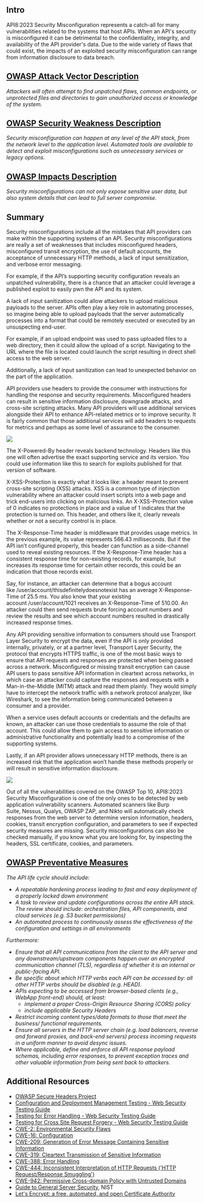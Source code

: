 ## Intro

API8:2023 Security Misconfiguration represents a catch-all for many vulnerabilities related to the systems that host APIs. When an API's security is misconfigured it can be detrimental to the confidentiality, integrity, and availability of the API provider's data. Due to the wide variety of flaws that could exist, the impacts of an exploited security misconfiguration can range from information disclosure to data breach.

## [OWASP Attack Vector Description](https://owasp.org/API-Security/editions/2023/en/0xa8-security-misconfiguration/)

_Attackers will often attempt to find unpatched flaws, common endpoints, or unprotected files and directories to gain unauthorized access or knowledge of the system._

## [OWASP Security Weakness Description](https://owasp.org/API-Security/editions/2023/en/0xa8-security-misconfiguration/)

_Security misconfiguration can happen at any level of the API stack, from the network level to the application level. Automated tools are available to detect and exploit misconfigurations such as unnecessary services or legacy options._

## [OWASP Impacts Description](https://owasp.org/API-Security/editions/2023/en/0xa8-security-misconfiguration/)

_Security misconfigurations can not only expose sensitive user data, but also system details that can lead to full server compromise._

## Summary

Security misconfigurations include all the mistakes that API providers can make within the supporting systems of an API. Security misconfigurations are really a set of weaknesses that includes misconfigured headers, misconfigured transit encryption, the use of default accounts, the acceptance of unnecessary HTTP methods, a lack of input sensitization, and verbose error messaging.

For example, if the API’s supporting security configuration reveals an unpatched vulnerability, there is a chance that an attacker could leverage a published exploit to easily pwn the API and its system.

A lack of input sanitization could allow attackers to upload malicious payloads to the server. APIs often play a key role in automating processes, so imagine being able to upload payloads that the server automatically processes into a format that could be remotely executed or executed by an unsuspecting end-user.

For example, if an upload endpoint was used to pass uploaded files to a web directory, then it could allow the upload of a script. Navigating to the URL where the file is located could launch the script resulting in direct shell access to the web server.

Additionally, a lack of input sanitization can lead to unexpected behavior on the part of the application. 

API providers use headers to provide the consumer with instructions for handling the response and security requirements. Misconfigured headers can result in sensitive information disclosure, downgrade attacks, and cross-site scripting attacks. Many API providers will use additional services alongside their API to enhance API-related metrics or to improve security. It is fairly common that those additional services will add headers to requests for metrics and perhaps as some level of assurance to the consumer.

![](https://kajabi-storefronts-production.kajabi-cdn.com/kajabi-storefronts-production/site/2147573912/products/1JfV14LsRYGj7k5utleN_Niktoscan.png)

The X-Powered-By header reveals backend technology. Headers like this one will often advertise the exact supporting service and its version. You could use information like this to search for exploits published for that version of software.

X-XSS-Protection is exactly what it looks like: a header meant to prevent cross-site scripting (XSS) attacks. XSS is a common type of injection vulnerability where an attacker could insert scripts into a web page and trick end-users into clicking on malicious links. An X-XSS-Protection value of 0 indicates no protections in place and a value of 1 indicates that the protection is turned on. This header, and others like it, clearly reveals whether or not a security control is in place.

The X-Response-Time header is middleware that provides usage metrics. In the previous example, its value represents 566.43 milliseconds. But if the API isn’t configured properly, this header can function as a side-channel used to reveal existing resources. If the X-Response-Time header has a consistent response time for non-existing records, for example, but increases its response time for certain other records, this could be an indication that those records exist.

Say, for instance, an attacker can determine that a bogus account like /user/account/thisdefinitelydoesnotexist has an average X-Response-Time of 25.5 ms. You also know that your existing account /user/account/1021 receives an X-Response-Time of 510.00. An attacker could then send requests brute forcing account numbers and review the results and see which account numbers resulted in drastically increased response times.

Any API providing sensitive information to consumers should use Transport Layer Security to encrypt the data, even if the API is only provided internally, privately, or at a partner level, Transport Layer Security, the protocol that encrypts HTTPS traffic, is one of the most basic ways to ensure that API requests and responses are protected when being passed across a network. Misconfigured or missing transit encryption can cause API users to pass sensitive API information in cleartext across networks, in which case an attacker could capture the responses and requests with a Man-in-the-Middle (MITM) attack and read them plainly. They would simply have to intercept the network traffic with a network protocol analyzer, like Wireshark, to see the information being communicated between a consumer and a provider.

When a service uses default accounts or credentials and the defaults are known, an attacker can use those credentials to assume the role of that account. This could allow them to gain access to sensitive information or administrative functionality and potentially lead to a compromise of the supporting systems.

Lastly, if an API provider allows unnecessary HTTP methods, there is an increased risk that the application won’t handle these methods properly or will result in sensitive information disclosure.

![](https://kajabi-storefronts-production.kajabi-cdn.com/kajabi-storefronts-production/site/2147573912/products/tXyxubIySxasnFlUXUtw_ScanningAPIs5.PNG)

Out of all the vulnerabilities covered on the OWASP Top 10, API8:2023 Security Misconfiguration is one of the only ones to be detected by web application vulnerability scanners. Automated scanners like Burp Suite, Nessus, Qualys, OWASP ZAP, and Nikto will automatically check responses from the web server to determine version information, headers, cookies, transit encryption configuration, and parameters to see if expected security measures are missing. Security misconfigurations can also be checked manually, if you know what you are looking for, by inspecting the headers, SSL certificate, cookies, and parameters.

## [OWASP Preventative Measures](https://owasp.org/API-Security/editions/2023/en/0xa8-security-misconfiguration/)

_The API life cycle should include:_

- _A repeatable hardening process leading to fast and easy deployment of a properly locked down environment_
- _A task to review and update configurations across the entire API stack. The review should include: orchestration files, API components, and cloud services (e.g. S3 bucket permissions)_
- _An automated process to continuously assess the effectiveness of the configuration and settings in all environments_

_Furthermore:_

- _Ensure that all API communications from the client to the API server and any downstream/upstream components happen over an encrypted communication channel (TLS), regardless of whether it is an internal or public-facing API._
- _Be specific about which HTTP verbs each API can be accessed by: all other HTTP verbs should be disabled (e.g. HEAD)._
- _APIs expecting to be accessed from browser-based clients (e.g., WebApp front-end) should, at least:_
    - _implement a proper Cross-Origin Resource Sharing (CORS) policy_
    - _include applicable Security Headers_
- _Restrict incoming content types/data formats to those that meet the business/ functional requirements._
- _Ensure all servers in the HTTP server chain (e.g. load balancers, reverse and forward proxies, and back-end servers) process incoming requests in a uniform manner to avoid desync issues._
- _Where applicable, define and enforce all API response payload schemas, including error responses, to prevent exception traces and other valuable information from being sent back to attackers._

## Additional Resources

- [OWASP Secure Headers Project](https://owasp.org/www-project-secure-headers/)
- [Configuration and Deployment Management Testing - Web Security Testing Guide](https://owasp.org/www-project-web-security-testing-guide/latest/4-Web_Application_Security_Testing/02-Configuration_and_Deployment_Management_Testing/README)
- [Testing for Error Handling - Web Security Testing Guide](https://owasp.org/www-project-web-security-testing-guide/latest/4-Web_Application_Security_Testing/08-Testing_for_Error_Handling/README)
- [Testing for Cross Site Request Forgery - Web Security Testing Guide](https://owasp.org/www-project-web-security-testing-guide/latest/4-Web_Application_Security_Testing/06-Session_Management_Testing/05-Testing_for_Cross_Site_Request_Forgery)
- [CWE-2: Environmental Security Flaws](https://cwe.mitre.org/data/definitions/2.html)
- [CWE-16: Configuration](https://cwe.mitre.org/data/definitions/16.html)
- [CWE-209: Generation of Error Message Containing Sensitive Information](https://cwe.mitre.org/data/definitions/209.html)
- [CWE-319: Cleartext Transmission of Sensitive Information](https://cwe.mitre.org/data/definitions/319.html)
- [CWE-388: Error Handling](https://cwe.mitre.org/data/definitions/388.html)
- [CWE-444: Inconsistent Interpretation of HTTP Requests ('HTTP Request/Response Smuggling')](https://cwe.mitre.org/data/definitions/444.html)
- [CWE-942: Permissive Cross-domain Policy with Untrusted Domains](https://cwe.mitre.org/data/definitions/942.html)
- [Guide to General Server Security](https://csrc.nist.gov/publications/detail/sp/800-123/final), NIST
- [Let's Encrypt: a free, automated, and open Certificate Authority](https://letsencrypt.org/)